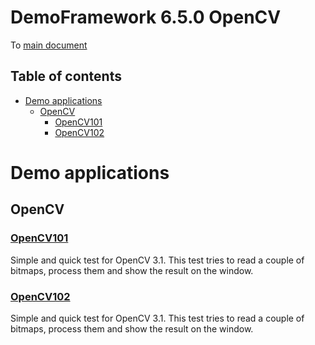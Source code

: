 <!-- #AG_PROJECT_NAMESPACE_ROOT# -->
<!-- #AG_PROJECT_CAPTION_BEGIN# -->
# DemoFramework 6.5.0 OpenCV

To [main document](../../README.md)
<!-- #AG_PROJECT_CAPTION_END# -->
## Table of contents
<!-- #AG_TOC_BEGIN# -->
* [Demo applications](#demo-applications)
  * [OpenCV](#opencv)
    * [OpenCV101](#opencv101)
    * [OpenCV102](#opencv102)
<!-- #AG_TOC_END# -->

# Demo applications

<!-- #AG_DEMOAPPS_BEGIN# -->

## OpenCV

### [OpenCV101](OpenCV101)

Simple and quick test for OpenCV 3.1.
This test tries to read a couple of bitmaps, process them and show the result on the window.

### [OpenCV102](OpenCV102)

Simple and quick test for OpenCV 3.1.
This test tries to read a couple of bitmaps, process them and show the result on the window.

<!-- #AG_DEMOAPPS_END# -->
